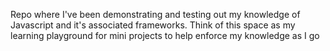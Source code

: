 Repo where I've been demonstrating and testing out my knowledge of Javascript and it's associated frameworks. Think of this space as my learning playground for mini projects to help enforce my knowledge as I go

